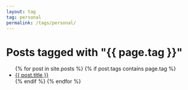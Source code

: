 ```yaml
---
layout: tag
tag: personal
permalink: /tags/personal/
---
```


<h1>Posts tagged with "{{ page.tag }}"</h1>

<ul>
  {% for post in site.posts %}
    {% if post.tags contains page.tag %}
      <li><a href="{{ post.url }}">{{ post.title }}</a></li>
    {% endif %}
  {% endfor %}
</ul>
